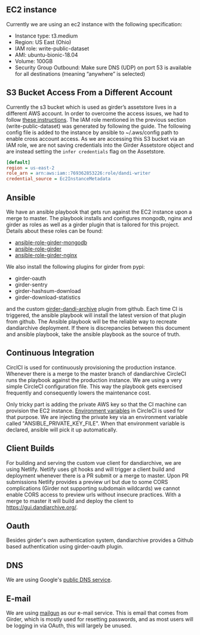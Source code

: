 ## EC2 instance
Currently we are using an ec2 instance with the following specification:
- Instance type: t3.medium
- Region: US East (Ohio)
- IAM role: write-public-dataset
- AMI: ubuntu-bionic-18.04
- Volume: 100GB
- Security Group Outbound: Make sure DNS (UDP) on port 53 is available for all destinations (meaning “anywhere” is selected)
## S3 Bucket Access From a Different Account
Currently the s3 bucket which is used as girder’s assetstore lives in a different AWS account. In order to overcome the access issues, we had to follow [these instructions](https://aws.amazon.com/premiumsupport/knowledge-center/s3-instance-access-bucket/). The IAM role mentioned in the previous section (write-public-dataset) was generated by following the guide.
The following config file is added to the instance by ansible to ~/.aws/config path to enable cross account access. As we are accessing this S3 bucket via an IAM role, we are not saving credentials into the Girder Assetstore object and are instead setting the `infer credentials` flag on the Assetstore.

```ini
[default]
region = us-east-2
role_arn = arn:aws:iam::769362853226:role/dandi-writer
credential_source = Ec2InstanceMetadata
```

## Ansible

We have an ansible playbook that gets run against the EC2 instance upon a merge to master. The playbook installs and configures mongodb, nginx and girder as roles as well as a girder plugin that is tailored for this project. Details about these roles can be found:
- [ansible-role-girder-mongodb](https://github.com/girder/ansible-role-girder-mongodb)
- [ansible-role-girder](https://github.com/girder/ansible-role-girder)
- [ansible-role-girder-nginx](https://github.com/girder/ansible-role-girder-nginx)

We also install the following plugins for girder from pypi:
- girder-oauth
- girder-sentry
- girder-hashsum-download
- girder-download-statistics

and the custom [girder-dandi-archive](https://github.com/dandi/dandiarchive/tree/master/girder-dandi-archive) plugin from github. Each time CI is triggered, the ansible playbook will install the latest version of that plugin from github. 
The Ansible playbook will be the reliable way to recreate dandiarchive deployment. If there is discrepancies between this document and ansible playbook, take the ansible playbook as the source of truth. 

## Continuous Integration

CirclCI is used for continuously provisioning the production instance. Whenever there is a merge to the master branch of dandiarchive CircleCI runs the playbook against the production instance. We are using a very simple CircleCI configuration file. This way the playbook gets exercised frequently and consequently lowers the maintenance cost.

Only tricky part is adding the private AWS key so that the CI machine can provision the EC2 instance. [Environment variables](https://circleci.com/docs/2.0/env-vars/) in CircleCI is used for that purpose. We are injecting the private key via an environment variable called "ANSIBLE_PRIVATE_KEY_FILE". When that environment variable is declared, ansible will pick it up automatically.

## Client Builds

For building and serving the custom vue client for dandiarchive, we are using Netlify. Netlify uses git hooks and will trigger a client build and deployment whenever there is a PR submit or a merge to master. Upon PR submissions Netlify provides a preview url but due to some CORS complications (Girder not supporting subdomain wildcards) we cannot enable CORS access to preview urls without insecure practices. With a merge to master it will build and deploy the client to https://gui.dandiarchive.org/.

## Oauth

Besides girder's own authentication system, dandiarchive provides a Github based authentication using girder-oauth plugin.

## DNS

We are using Google's [public DNS service](https://developers.google.com/speed/public-dns).

## E-mail

We are using [mailgun](https://www.mailgun.com/) as our e-mail service. This is email that comes from Girder, which is mostly used for resetting passwords, and as most users will be logging in via OAuth, this will largely be unused.
